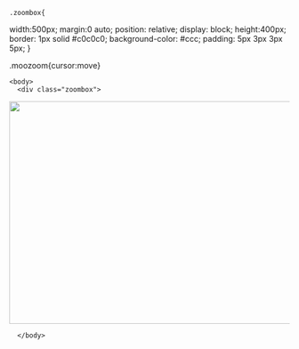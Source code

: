 <html>
    <head>
      <title>James Turrell 1</title>
      <script type="text/javascript" src="js_folder_path/moozoom.js"></script>
      
    .zoombox{
  width:500px;
  margin:0 auto;
  position: relative;
  display: block;
  height:400px;
  border: 1px solid #c0c0c0;
  background-color: #ccc;
  padding: 5px 3px 3px 5px;
}

.moozoom{cursor:move}
     </head>
    
    <body>
      <div class="zoombox">
  <img src="http://ad009cdnb.archdaily.net/wp-content/uploads/2013/05/51a7b5c3b3fc4b10be000379_light-matters-seeing-the-light-with-james-turrell_turrell_-_the_light_inside.jpg" class="moozoom" width="600" height="400" />
</div>

      </body>
  </html>
